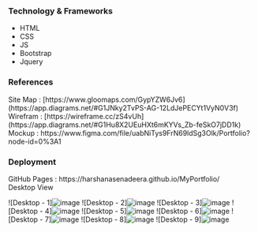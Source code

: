 <h3>Technology & Frameworks</h3>

<ul>
  <li>HTML</li>
  <li>CSS</li>
  <li>JS</li>
  <li>Bootstrap</li>
  <li>Jquery</li>
</ul>
<h3>References</h3>
Site Map : [https://www.gloomaps.com/GypYZW6Jv6](https://app.diagrams.net/#G1JNky2TvPS-AG-12LdJePECYt1VyN0V3f) <br>
Wirefram : [https://wireframe.cc/zS4vUh](https://app.diagrams.net/#G1Hu8X2UEuHXt6mKYVs_Zb-feSkO7jDD1k)<br>
Mockup : https://www.figma.com/file/uabNiTys9FrN69ldSg3Olk/Portfolio?node-id=0%3A1

<h3>Deployment</h3>
<!-- InfinityFree : http://ferdfolio.epizy.com <br> -->
GitHub Pages : https://harshanasenadeera.github.io/MyPortfolio/ <br>
Desktop View

![Desktop - 1]![image](https://github.com/HarshanaSenadeera/MyPortfolio/assets/116424581/adc1d2ef-ee95-49fc-965a-8d99f8d19bc7)
![Desktop - 2]![image](https://github.com/HarshanaSenadeera/MyPortfolio/assets/116424581/5cf34625-2429-4461-a746-67edcc0dcc80)
![Desktop - 3]![image](https://github.com/HarshanaSenadeera/MyPortfolio/assets/116424581/f6a1df58-c5d1-44f4-be62-0dbbefc54988)
![Desktop - 4]![image](https://github.com/HarshanaSenadeera/MyPortfolio/assets/116424581/2a8496dc-5ded-4d4b-bf01-68b5d7eb5f85)
![Desktop - 5]![image](https://github.com/HarshanaSenadeera/MyPortfolio/assets/116424581/96fcc3e6-a6c7-4e84-8ee8-88840ab8252d)
![Desktop - 6]![image](https://github.com/HarshanaSenadeera/MyPortfolio/assets/116424581/f76a736e-23a3-455f-bbbd-57da69396403)
![Desktop - 7]![image](https://github.com/HarshanaSenadeera/MyPortfolio/assets/116424581/2847ea37-ed7c-427f-a025-dfed81b16e35)
![Desktop - 8]![image](https://github.com/HarshanaSenadeera/MyPortfolio/assets/116424581/e758d43f-7840-49d5-8f5d-9bce4122f23d)
![Desktop - 9]![image](https://github.com/HarshanaSenadeera/MyPortfolio/assets/116424581/94cfa305-9c03-4216-9e39-6acfd9b9806a)






